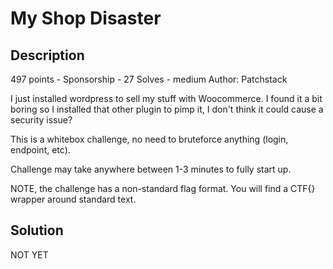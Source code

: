 # My Shop Disaster
## Description
497 points - Sponsorship - 27 Solves - medium
Author: Patchstack

I just installed wordpress to sell my stuff with Woocommerce. I found it a bit boring so I installed that other plugin to pimp it, I don't think it could cause a security issue?

This is a whitebox challenge, no need to bruteforce anything (login, endpoint, etc).

Challenge may take anywhere between 1-3 minutes to fully start up.

NOTE, the challenge has a non-standard flag format. You will find a CTF{} wrapper around standard text.

## Solution
NOT YET
